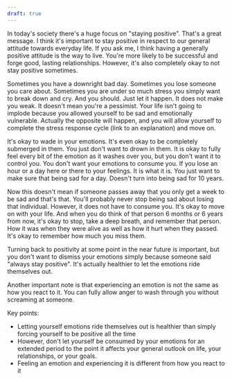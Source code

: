 ```yaml
---
draft: true
---
```


In today's society there's a huge focus on "staying positive". That's a great message. I think it's important to stay positive in respect to our general attitude towards everyday life. If you ask me, I think having a generally positive attitude is the way to live. You're more likely to be successful and forge good, lasting relationships. However, it's also completely okay to not stay positive sometimes.

Sometimes you have a downright bad day. Sometimes you lose someone you care about. Sometimes you are under so much stress you simply want to break down and cry. And you should. Just let it happen. It does not make you weak. It doesn't mean you're a pessimist. Your life isn't going to implode because you allowed yourself to be sad and emotionally vulnerable. Actually the opposite will happen, and you will allow yourself to complete the stress response cycle (link to an explanation) and move on.

It's okay to wade in your emotions. It's even okay to be completely submerged in them. You just don't want to drown in them. It is okay to fully feel every bit of the emotion as it washes over you, but you don't want it to control you. You don't want your emotions to consume you. If you lose an hour or a day here or there to your feelings. It is what it is. You just want to make sure that being sad for a day. Doesn't turn into being sad for 10 years.

Now this doesn't mean if someone passes away that you only get a week to be sad and that's that. You'll probably never stop being sad about losing that individual. However, it does not have to consume you. It's okay to move on with your life. And when you do think of that person 6 months or 6 years from now, it's okay to stop, take a deep breath, and remember that person. How it was when they were alive as well as how it hurt when they passed. It's okay to remember how much you miss them.

Turning back to positivity at some point in the near future is important, but you don't want to dismiss your emotions simply because someone said "always stay positive". It's actually healthier to let the emotions ride themselves out.

Another important note is that experiencing an emotion is not the same as how you react to it. You can fully allow anger to wash through you without screaming at someone.

Key points:



* Letting yourself emotions ride themselves out is healthier than simply forcing yourself to be positive all the time
* However, don't let yourself be consumed by your emotions for an extended period to the point it affects your general outlook on life, your relationships, or your goals.
* Feeling an emotion and experiencing it is different from how you react to it